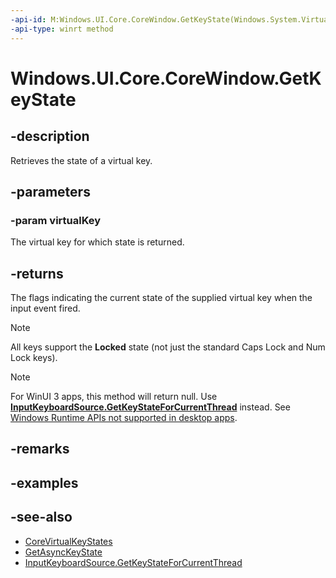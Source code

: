 ```yaml
---
-api-id: M:Windows.UI.Core.CoreWindow.GetKeyState(Windows.System.VirtualKey)
-api-type: winrt method
---
```


<!-- Method syntax
public Windows.UI.Core.CoreVirtualKeyStates GetKeyState(Windows.System.VirtualKey virtualKey)
-->

# Windows.UI.Core.CoreWindow.GetKeyState

## -description
Retrieves the state of a virtual key.

## -parameters
### -param virtualKey
The virtual key for which state is returned.

## -returns
The flags indicating the current state of the supplied virtual key when the input event fired.

> [!NOTE]
> All keys support the **Locked** state (not just the standard Caps Lock and Num Lock keys).

> [!NOTE]
> For WinUI 3 apps, this method will return null. Use [**InputKeyboardSource.GetKeyStateForCurrentThread**](/windows/windows-app-sdk/api/winrt/microsoft.ui.input.inputkeyboardsource.getkeystateforcurrentthread) instead. See [Windows Runtime APIs not supported in desktop apps](/windows/apps/desktop/modernize/desktop-to-uwp-supported-api).

## -remarks

## -examples

## -see-also

* [CoreVirtualKeyStates](corevirtualkeystates.md)
* [GetAsyncKeyState](corewindow_getasynckeystate_1621551046.md)
* [InputKeyboardSource.GetKeyStateForCurrentThread](/windows/windows-app-sdk/api/winrt/microsoft.ui.input.inputkeyboardsource.getkeystateforcurrentthread)